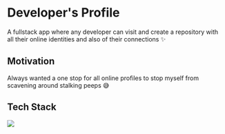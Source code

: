 # Developer's Profile

A fullstack app where any developer can visit and create a repository with all their online identities and also of their connections ✨

## Motivation

Always wanted a one stop for all online profiles to stop myself from scavening around stalking peeps 😅

## Tech Stack 
<img src="https://upload.wikimedia.org/wikipedia/commons/thumb/a/a7/React-icon.svg/1280px-React-icon.svg.png"/>
